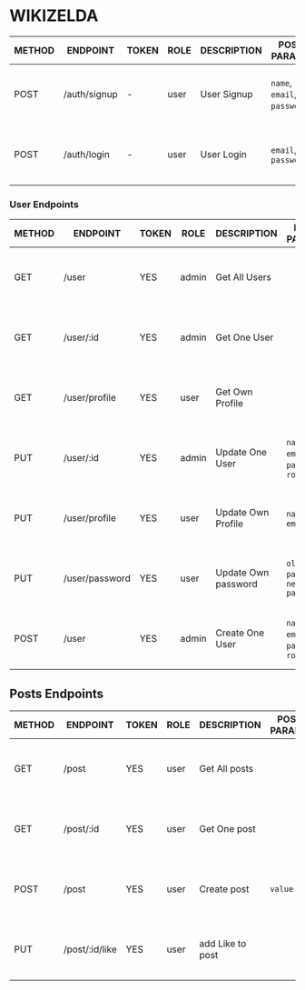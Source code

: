# WIKIZELDA

METHOD | ENDPOINT         | TOKEN | ROLE | DESCRIPTION              | POST PARAMS                                     | RETURNS
-------|------------------|-------|------|--------------------------|-------------------------------------------------|--------------------
POST   | /auth/signup     | -     | user | User Signup              | `name`, `email`, `password`,                    | { message: `string`, result: `token` }
POST   | /auth/login      | -     | user | User Login               | `email`, `password`                             | { message: `string`, result: `token` }

### User Endpoints

METHOD | ENDPOINT         | TOKEN | ROLE | DESCRIPTION              | POST PARAMS                                     | RETURNS
-------|------------------|-------|------|--------------------------|-------------------------------------------------|--------------------
GET    | /user            | YES   | admin| Get All Users            |                                                 | { message: `string`, result: `array` }
GET    | /user/:id        | YES   | admin| Get One User             |                                                 | { message: `string`, result: `object` }
GET    | /user/profile    | YES   | user | Get Own Profile             |                                              | { message: `string`, result: `object` }
PUT    | /user/:id        | YES   | admin | Update One User          | `name`, `email`, `password`, `role`            | { message: `string`, result: `object` }
PUT    | /user/profile    | YES   | user | Update Own Profile          | `name`, `email`                              | { message: `string`, result: `object` }
PUT    | /user/password    | YES  | user | Update Own password         | `old password`, `new password`               | { message: `string`, result: `object` }
POST    | /user        | YES   | admin | Create One User          | `name`, `email`, `password`, `role`            | { message: `string`, result: `object` }


## Posts Endpoints
METHOD | ENDPOINT         | TOKEN | ROLE | DESCRIPTION              | POST PARAMS                                     | RETURNS
-------|------------------|-------|------|--------------------------|-------------------------------------------------|--------------------
GET    | /post            | YES   | user | Get All posts            |                                                 | { message: `string`, result: `array` }
GET    | /post/:id         | YES   | user | Get One post           |                                                 | { message: `string`, result: `object` }
POST    | /post            | YES   | user | Create post            |  `value`                                        | { message: `string`, result: `object` }
PUT    | /post/:id/like     | YES   | user | add Like to post            |                                          | { message: `string`, result: `object` }
